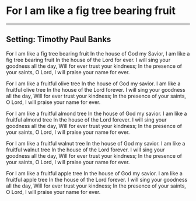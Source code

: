 # For I am like a fig tree bearing fruit

***

## Setting: Timothy Paul Banks

For I am like a fig tree bearing fruit
In the house of God my Savior,
I am like a fig tree bearing fruit
In the house of the Lord for ever.
I will sing your goodness all the day,
Will for ever trust your kindness;
In the presence of your saints, O Lord,
I will praise your name for ever.

For I am like a fruitful olive tree
In the house of God my savior.
I am like a fruitful olive tree
In the house of the Lord forever.
I will sing your goodness all the day,
Will for ever trust your kindness;
In the presence of your saints, O Lord,
I will praise your name for ever.

For I am like a fruitful almond tree
In the house of God my savior.
I am like a fruitful almond tree
In the house of the Lord forever.
I will sing your goodness all the day,
Will for ever trust your kindness;
In the presence of your saints, O Lord,
I will praise your name for ever.

For I am like a fruitful walnut tree
In the house of God my savior.
I am like a fruitful walnut tree
In the house of the Lord forever.
I will sing your goodness all the day,
Will for ever trust your kindness;
In the presence of your saints, O Lord,
I will praise your name for ever.

For I am like a fruitful apple tree
In the house of God my savior.
I am like a fruitful apple tree
In the house of the Lord forever.
I will sing your goodness all the day,
Will for ever trust your kindness;
In the presence of your saints, O Lord,
I will praise your name for ever.